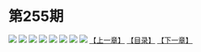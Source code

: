 # 第255期
![](https://mao.mhtupian.com/uploads/img/7563/264498/manhua_12_20161008_2016100812545761402.jpg)
![](https://mao.mhtupian.com/uploads/img/7563/264498/manhua_12_20161008_2016100812550548625.jpg)
![](https://mao.mhtupian.com/uploads/img/7563/264498/manhua_12_20161008_2016100812551834172.jpg)
![](https://mao.mhtupian.com/uploads/img/7563/264498/manhua_12_20161008_2016100812552645474.jpg)
![](https://mao.mhtupian.com/uploads/img/7563/264498/manhua_12_20161008_2016100812552921299.jpg)
![](https://mao.mhtupian.com/uploads/img/7563/264498/manhua_12_20161008_2016100812553255403.jpg)
![](https://mao.mhtupian.com/uploads/img/7563/264498/manhua_12_20161008_2016100812553612732.jpg)
![](https://mao.mhtupian.com/uploads/img/7563/264498/manhua_12_20161008_2016100812553952607.jpg)
[【上一章】](./27.md)
[【目录】](./READMD.md)
[【下一章】](./29.md)
